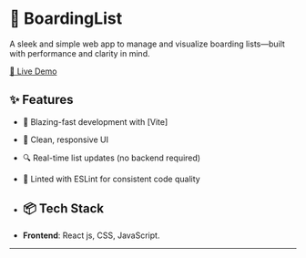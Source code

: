 # 🛫 BoardingList

A sleek and simple web app to manage and visualize boarding lists—built with performance and clarity in mind.

[🔗 Live Demo](https://boarding-list.vercel.app)

## ✨ Features

- 🚀 Blazing-fast development with [Vite]
- 💅 Clean, responsive UI
- 🔍 Real-time list updates (no backend required)
- 🧹 Linted with ESLint for consistent code quality

- ## 📦 Tech Stack

- **Frontend**: React js, CSS, JavaScript.

---
